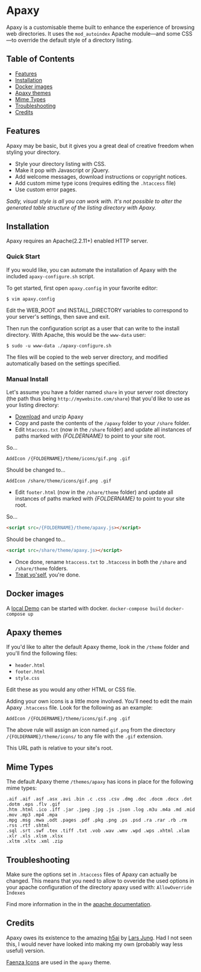 # Apaxy

Apaxy is a customisable theme built to enhance the experience of browsing web directories. It uses the `mod_autoindex` Apache module—and some CSS—to override the default style of a directory listing.

## Table of Contents

- [Features](#features)
- [Installation](#installation)
- [Docker images](#docker-images)
- [Apaxy themes](#apaxy-themes)
- [Mime Types](#mime-types)
- [Troubleshooting](#troubleshooting)
- [Credits](#credits)

## Features

Apaxy may be basic, but it gives you a great deal of creative freedom when styling your directory.

* Style your directory listing with CSS.
* Make it pop with Javascript or jQuery.
* Add welcome messages, download instructions or copyright notices.
* Add custom mime type icons (requires editing the `.htaccess` file)
* Use custom error pages.

_Sadly, visual style is all you can work with. It's not possible to alter the generated table structure of the listing directory with Apaxy._

## Installation

Apaxy requires an Apache(2.2.11+) enabled HTTP server.

### Quick Start
If you would like, you can automate the installation of Apaxy with the included `apaxy-configure.sh` script.

To get started, first open `apaxy.config` in your favorite editor:

	$ vim apaxy.config

Edit the WEB_ROOT and INSTALL_DIRECTORY variables to correspond to your server's settings, then save and exit.

Then run the configuration script as a user that can write to the install directory. With Apache, this would be the `www-data` user:

	$ sudo -u www-data ./apaxy-configure.sh

The files will be copied to the web server directory, and modified automatically based on the settings specified.

### Manual Install

Let's assume you have a folder named `share` in your server root directory (the path thus being `http://mywebsite.com/share`) that you'd like to use as your listing directory:

* [Download](https://github.com/AdamWhitcroft/Apaxy/archive/master.zip) and unzip Apaxy
* Copy and paste the contents of the `/apaxy` folder to your `/share` folder.
* Edit `htaccess.txt` (now in the `/share` folder) and update all instances of paths marked with *{FOLDERNAME}* to point to your site root.

So...

```ApacheConf
AddIcon /{FOLDERNAME}/theme/icons/gif.png .gif
```

Should be changed to...

```ApacheConf
AddIcon /share/theme/icons/gif.png .gif
```

* Edit `footer.html` (now in the `/share/theme` folder) and update all instances of paths marked with *{FOLDERNAME}* to point to your site root.

So...

```html
<script src=/{FOLDERNAME}/theme/apaxy.js></script>
```

Should be changed to...

```html
<script src=/share/theme/apaxy.js></script>
```

* Once done, rename `htaccess.txt` to `.htaccess` in both the `/share` and `/share/theme` folders.
* [Treat yo'self](http://25.media.tumblr.com/tumblr_lw7q28y0Mz1qanm80o1_500.gif), you're done.

## Docker images

A [local Demo](http://localhost:8080) can be started with docker.
`docker-compose build`
`docker-compose up`


## Apaxy themes

If you'd like to alter the default Apaxy theme, look in the `/theme` folder and you'll find the following files:

* `header.html`
* `footer.html`
* `style.css`

Edit these as you would any other HTML or CSS file.

Adding your own icons is a little more involved. You'll need to edit the main Apaxy `.htaccess` file. Look for the following as an example:

```ApacheConf
AddIcon /{FOLDERNAME}/theme/icons/gif.png .gif
```

The above rule will assign an icon named `gif.png` from the directory `/{FOLDERNAME}/theme/icons/` to any file with the `.gif` extension.

This URL path is relative to your site's root.

## Mime Types

The default Apaxy theme `/themes/apaxy` has icons in place for the following mime types:

    .aif .aif .asf .asx .avi .bin .c .css .csv .dmg .doc .docm .docx .dot .dotm .eps .flv .gif 
    .htm .html .ico .iff .jar .jpeg .jpg .js .json .log .m3u .m4a .md .mid .mov .mp3 .mp4 .mpa 
    .mpg .msg .mwa .odt .pages .pdf .pkg .png .ps .psd .ra .rar .rb .rm .rss .rtf .shtml 
    .sql .srt .swf .tex .tiff .txt .vob .wav .wmv .wpd .wps .xhtml .xlam .xlr .xls .xlsm .xlsx 
    .xltm .xltx .xml .zip

## Troubleshooting

Make sure the options set in `.htaccess` files of Apaxy can actually be changed. This means that you need to allow to ovveride the used options in your apache configuration of the directory apaxy used with: `AllowOverride Indexes`

Find more information in the in the [apache documentation](https://httpd.apache.org/docs/2.2/de/mod/core.html).

## Credits

Apaxy owes its existence to the amazing [h5ai](http://larsjung.de/h5ai/) by [Lars Jung](https://twitter.com/lrsjng). Had I not seen this, I would never have looked into making my own (probably way less useful) version.

[Faenza Icons](http://tiheum.deviantart.com/art/Faenza-Icons-173323228) are used in the `apaxy` theme.
